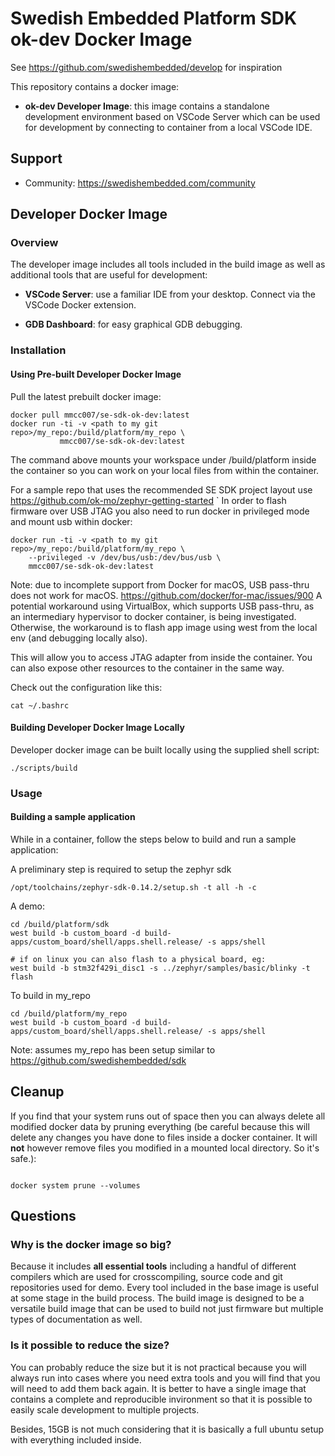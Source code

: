 # Swedish Embedded Platform SDK ok-dev Docker Image

See https://github.com/swedishembedded/develop for inspiration

This repository contains a docker image:

- **ok-dev Developer Image**: this image contains a standalone development environment based on VSCode Server which can be used for development by connecting to container from a local VSCode IDE.

## Support

- Community: https://swedishembedded.com/community

## Developer Docker Image

### Overview

The developer image includes all tools included in the build image as well as
additional tools that are useful for development:

- **VSCode Server**: use a familiar IDE from your desktop. Connect via the VSCode Docker extension.

- **GDB Dashboard**: for easy graphical GDB debugging.

### Installation

#### Using Pre-built Developer Docker Image

Pull the latest prebuilt docker image:

```
docker pull mmcc007/se-sdk-ok-dev:latest
docker run -ti -v <path to my git repo>/my_repo:/build/platform/my_repo \
           mmcc007/se-sdk-ok-dev:latest
```

The command above mounts your workspace under /build/platform inside the container so you can
work on your local files from within the container.

For a sample repo that uses the recommended SE SDK project layout use
https://github.com/ok-mo/zephyr-getting-started
`
In order to flash firmware over USB JTAG you also need to run docker in
privileged mode and mount usb within docker:

```
docker run -ti -v <path to my git repo>/my_repo:/build/platform/my_repo \
	--privileged -v /dev/bus/usb:/dev/bus/usb \
    mmcc007/se-sdk-ok-dev:latest
```

Note: due to incomplete support from Docker for macOS, USB pass-thru does not work for macOS.
https://github.com/docker/for-mac/issues/900
A potential workaround using VirtualBox, which supports USB pass-thru, as an intermediary hypervisor to docker container, is being investigated. Otherwise, the workaround is to flash app image using west from the local env (and debugging locally also).

This will allow you to access JTAG adapter from inside the container. You can
also expose other resources to the container in the same way.

Check out the configuration like this:

```
cat ~/.bashrc
```

#### Building Developer Docker Image Locally

Developer docker image can be built locally using the supplied shell script:

```
./scripts/build
```

### Usage

#### Building a sample application

While in a container, follow the steps below to build and run a sample application:

A preliminary step is required to setup the zephyr sdk

```
/opt/toolchains/zephyr-sdk-0.14.2/setup.sh -t all -h -c
```

A demo:

```
cd /build/platform/sdk
west build -b custom_board -d build-apps/custom_board/shell/apps.shell.release/ -s apps/shell

# if on linux you can also flash to a physical board, eg:
west build -b stm32f429i_disc1 -s ../zephyr/samples/basic/blinky -t flash
```

To build in my_repo

```
cd /build/platform/my_repo
west build -b custom_board -d build-apps/custom_board/shell/apps.shell.release/ -s apps/shell
```

Note: assumes my_repo has been setup similar to https://github.com/swedishembedded/sdk

## Cleanup

If you find that your system runs out of space then you can always delete all modified docker data by pruning everything (be careful because this will delete any changes you have done to files inside a docker container. It will **not** however remove files you modified in a mounted local directory. So it's safe.):

```

docker system prune --volumes

```

## Questions

### Why is the docker image so big?

Because it includes **all essential tools** including a handful of different
compilers which are used for crosscompiling, source code and git repositories
used for demo. Every tool included in the base image is useful at some stage in
the build process. The build image is designed to be a versatile build image
that can be used to build not just firmware but multiple types of documentation
as well.

### Is it possible to reduce the size?

You can probably reduce the size but it is not practical because you will
always run into cases where you need extra tools and you will find that you
will need to add them back again. It is better to have a single image that
contains a complete and reproducible invironment so that it is possible to
easily scale development to multiple projects.

Besides, 15GB is not much considering that it is basically a full ubuntu setup
with everything included inside.

```

```
